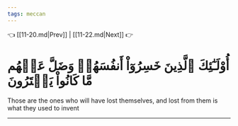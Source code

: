 ```yaml
---
tags: meccan
---
```


👈 [[11-20.md|Prev]] | [[11-22.md|Next]] 👉

# أُوْلَـٰٓئِكَ ٱلَّذِينَ خَسِرُوٓاْ أَنفُسَهُمۡ وَضَلَّ عَنۡهُم مَّا كَانُواْ يَفۡتَرُونَ

Those are the ones who will have lost themselves, and lost from them is what they used to invent

---

